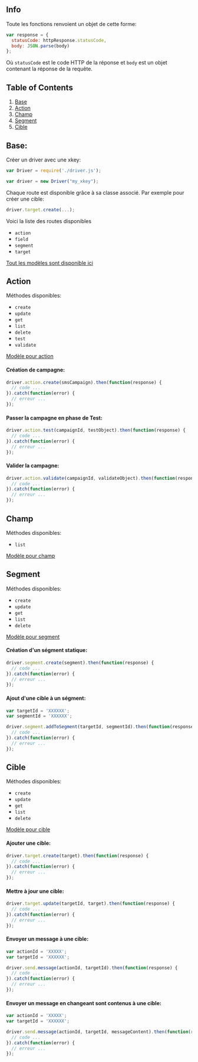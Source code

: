 Info
--

Toute les fonctions renvoient un objet de cette forme:

```javascript
var response = {
  statusCode: httpResponse.statusCode,
  body: JSON.parse(body)
};
```

Où `statusCode` est le code HTTP de la réponse et `body` est un objet contenant la réponse de la requête.

## Table of Contents

  1. [Base](#Basics)
  1. [Action](#Action)
  1. [Champ](#Champ)
  1. [Segment](#Segment)
  1. [Cible](#Cible)

## Base:

Créer un driver avec une xkey:
```javascript
var Driver = require('./driver.js');

var driver = new Driver("my_xkey");
```

Chaque route est disponible grâce à sa classe associé. Par exemple pour créer une cible:
```javascript
driver.target.create(...);
```

Voici la liste des routes disponibles
  + `action`
  + `field`
  + `segment`
  + `target`

[Tout les modèles sont disponible ici](../../docs/fr/models.md)

## Action

Méthodes disponibles:
  + `create`
  + `update`
  + `get`
  + `list`
  + `delete`
  + `test`
  + `validate`

[Modèle pour action](../../docs/fr/models.md#Action)

#### Création de campagne:

```javascript
driver.action.create(smsCampaign).then(function(response) {
  // code ...
}).catch(function(error) {
  // erreur ...
});
```

#### Passer la campagne en phase de Test:

```javascript
driver.action.test(campaignId, testObject).then(function(response) {
  // code ...
}).catch(function(error) {
  // erreur ...
});
```

#### Valider la campagne:

```javascript
driver.action.validate(campaignId, validateObject).then(function(response) {
  // code ...
}).catch(function(error) {
  // erreur ...
});
```

## Champ

Méthodes disponibles:
  + `list`

[Modèle pour champ](../../docs/fr/models.md#Champs)

## Segment

Méthodes disponibles:
  + `create`
  + `update`
  + `get`
  + `list`
  + `delete`

[Modèle pour segment](../../docs/fr/models.md#Segment)

#### Création d'un ségment statique:

```javascript
driver.segment.create(segment).then(function(response) {
  // code ...
}).catch(function(error) {
  // erreur ...
});
```

#### Ajout d'une cible à un ségment:

```javascript
var targetId = 'XXXXXX';
var segmentId = 'XXXXXX';

driver.segment.addToSegment(targetId, segmentId).then(function(response) {
  // code ...
}).catch(function(error) {
  // erreur ...
});
```

## Cible

Méthodes disponibles:
  + `create`
  + `update`
  + `get`
  + `list`
  + `delete`

[Modèle pour cible](../../docs/fr/models.md#Cible)

#### Ajouter une cible:

```javascript
driver.target.create(target).then(function(response) {
  // code ...
}).catch(function(error) {
  // erreur ...
});
```

#### Mettre à jour une cible:

```javascript
driver.target.update(targetId, target).then(function(response) {
  // code ...
}).catch(function(error) {
  // erreur ...
});
```

#### Envoyer un message à une cible:

```javascript
var actionId = 'XXXXX';
var targetId = 'XXXXXX';

driver.send.message(actionId, targetId).then(function(response) {
  // code ...
}).catch(function(error) {
  // erreur ...
});
```

#### Envoyer un message en changeant sont contenus à une cible:

```javascript
var actionId = 'XXXXX';
var targetId = 'XXXXXX';

driver.send.message(actionId, targetId, messageContent).then(function(response) {
  // code ...
}).catch(function(error) {
  // erreur ...
});
```
